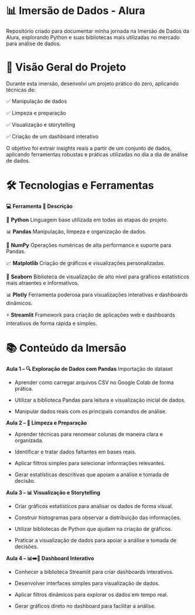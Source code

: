 # 📊 **Imersão de Dados - Alura**

Repositório criado para documentar minha jornada na Imersão de Dados da Alura, explorando Python e suas bibliotecas mais utilizadas no mercado para análise de dados.


# 🚀 **Visão Geral do Projeto**

<p>Durante esta imersão, desenvolvi um projeto prático do zero, aplicando técnicas de:

✅ Manipulação de dados

✅ Limpeza e preparação

✅ Visualização e storytelling

✅ Criação de um dashboard interativo</p>

O objetivo foi extrair insights reais a partir de um conjunto de dados, aplicando ferramentas robustas e práticas utilizadas no dia a dia de análise de dados.


# 🛠️ **Tecnologias e Ferramentas**

**💻 Ferramenta	📌 Descrição**

🐍 **Python**	Linguagem base utilizada em todas as etapas do projeto.

📊 **Pandas**	Manipulação, limpeza e organização de dados.

🔢 **NumPy**	Operações numéricas de alta performance e suporte para Pandas.

📈 **Matplotlib**	Criação de gráficos e visualizações personalizadas.

🎨 **Seaborn**	Biblioteca de visualização de alto nível para gráficos estatísticos mais atraentes e informativos.

📊 **Plotly**	Ferramenta poderosa para visualizações interativas e dashboards dinâmicos.

⚡ **Streamlit**	Framework para criação de aplicações web e dashboards interativos de forma rápida e simples.


# 📚 **Conteúdo da Imersão**

**Aula 1 – 🔍 Exploração de Dados com Pandas**
Importação do dataset

- Aprender como carregar arquivos CSV no Google Colab de forma prática.

- Utilizar a biblioteca Pandas para leitura e visualização inicial de dados.

- Manipular dados reais com os principais comandos de análise.

**Aula 2 – 🧹 Limpeza e Preparação**

- Aprender técnicas para renomear colunas de maneira clara e organizada.

- Identificar e tratar dados faltantes em bases reais.

- Aplicar filtros simples para selecionar informações relevantes.

- Gerar estatísticas descritivas que apoiam a análise e tomada de decisão.

**Aula 3 – 📊 Visualização e Storytelling**

- Criar gráficos estatísticos para analisar os dados de forma visual.

- Construir histogramas para observar a distribuição das informações.

- Utilizar bibliotecas de Python que ajudam na criação de gráficos.

- Praticar a visualização de dados para apoiar a análise e tomada de decisões.

**Aula 4 – 📊➡️📲 Dashboard Interativo**

- Conhecer a biblioteca Streamlit para criar dashboards interativos.

- Desenvolver interfaces simples para visualização de dados.

- Aplicar filtros dinâmicos para explorar os dados em tempo real.

- Gerar gráficos direto no dashboard para facilitar a análise.

